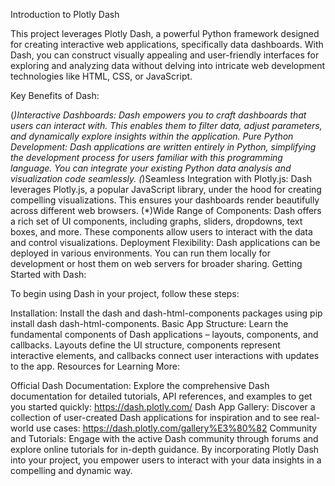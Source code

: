 Introduction to Plotly Dash

This project leverages Plotly Dash, a powerful Python framework designed for creating interactive web applications, specifically data dashboards. With Dash, you can construct visually appealing and user-friendly interfaces for exploring and analyzing data without delving into intricate web development technologies like HTML, CSS, or JavaScript.

Key Benefits of Dash:

 (*)Interactive Dashboards: Dash empowers you to craft dashboards that users can interact with. This enables them to filter data, adjust parameters, and dynamically explore insights within the application.
Pure Python Development: Dash applications are written entirely in Python, simplifying the development process for users familiar with this programming language. You can integrate your existing Python data analysis and visualization code seamlessly.
 (*)Seamless Integration with Plotly.js: Dash leverages Plotly.js, a popular JavaScript library, under the hood for creating compelling visualizations. This ensures your dashboards render beautifully across different web browsers.
 (*)Wide Range of Components: Dash offers a rich set of UI components, including graphs, sliders, dropdowns, text boxes, and more. These components allow users to interact with the data and control visualizations.
Deployment Flexibility: Dash applications can be deployed in various environments. You can run them locally for development or host them on web servers for broader sharing.
Getting Started with Dash:

To begin using Dash in your project, follow these steps:

Installation: Install the dash and dash-html-components packages using pip install dash dash-html-components.
Basic App Structure: Learn the fundamental components of Dash applications – layouts, components, and callbacks. Layouts define the UI structure, components represent interactive elements, and callbacks connect user interactions with updates to the app.
Resources for Learning More:

Official Dash Documentation: Explore the comprehensive Dash documentation for detailed tutorials, API references, and examples to get you started quickly: https://dash.plotly.com/
Dash App Gallery: Discover a collection of user-created Dash applications for inspiration and to see real-world use cases: https://dash.plotly.com/gallery%E3%80%82
Community and Tutorials: Engage with the active Dash community through forums and explore online tutorials for in-depth guidance.
By incorporating Plotly Dash into your project, you empower users to interact with your data insights in a compelling and dynamic way.
